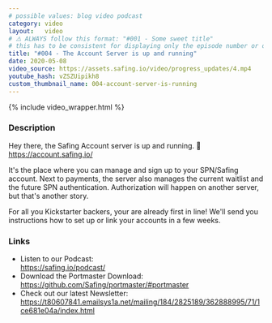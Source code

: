 ```yaml
---
# possible values: blog video podcast
category: video
layout:   video
# ⚠️ ALWAYS follow this format: "#001 - Some sweet title"
# this has to be consistent for displaying only the episode number or only the title
title: "#004 - The Account Server is up and running"
date: 2020-05-08
video_source: https://assets.safing.io/video/progress_updates/4.mp4
youtube_hash: vZSZUipikh8
custom_thumbnail_name: 004-account-server-is-running
---
```


{% include video_wrapper.html %}

### Description

Hey there, the Safing Account server is up and running. 🙌  
<https://account.safing.io/>

It's the place where you can manage and sign up to your SPN/Safing account. Next to payments, the server also manages the current waitlist and the future SPN authentication. Authorization will happen on another server, but that's another story.

For all you Kickstarter backers, your are already first in line! We'll send you instructions how to set up or link your accounts in a few weeks.

### Links

- Listen to our Podcast:  
  <https://safing.io/podcast/>
- Download the Portmaster Download:  
  <https://github.com/Safing/portmaster/#portmaster>
- Check out our latest Newsletter:  
  <https://t80607841.emailsys1a.net/mailing/184/2825189/362888995/71/1ce681e04a/index.html>
